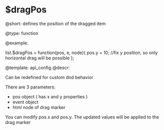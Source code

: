 $dragPos
=============


@short: defines the position of the dragged item
	

@type: function

@example:

list.$dragPos = function(pos, e, node){
    pos.y = 10; //fix y position, so only horizontal drag will be possible
};

@template:	api_config
@descr:

Can be redefined for custom dnd behavior

There are 3 parameters: 

- pos object ( has x and y properties )
- event object
- html node of drag marker

You can modify pos.x and pos.y. The updated values will be applied to the drag marker